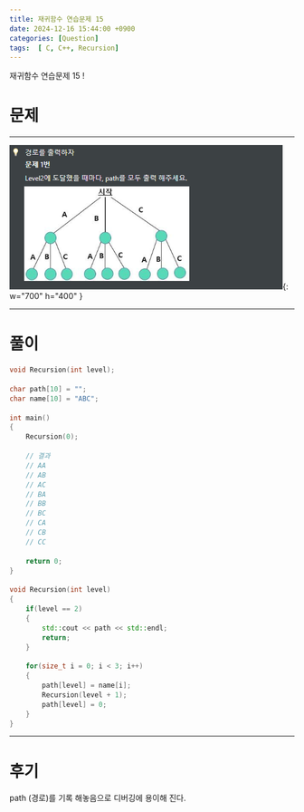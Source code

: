 ```yaml
---
title: 재귀함수 연습문제 15
date: 2024-12-16 15:44:00 +0900
categories: [Question]  
tags:  [ C, C++, Recursion]
---
```


재귀함수 연습문제 15 !

# 문제   
---------------------------------------

![Desktop View](/assets/img/Recursion15.png){: w="700" h="400" }

---------------------------------------

# 풀이

```c++
void Recursion(int level);

char path[10] = "";
char name[10] = "ABC";

int main()
{
    Recursion(0);

    // 결과
    // AA
    // AB
    // AC
    // BA
    // BB
    // BC
    // CA
    // CB
    // CC

    return 0;
}

void Recursion(int level)
{
    if(level == 2)
    {
        std::cout << path << std::endl;
        return;
    }

    for(size_t i = 0; i < 3; i++)
    {
        path[level] = name[i];
        Recursion(level + 1);
        path[level] = 0;
    }
}
```
---------------------------------------

# 후기

path (경로)를 기록 해놓음으로 디버깅에 용이해 진다.


